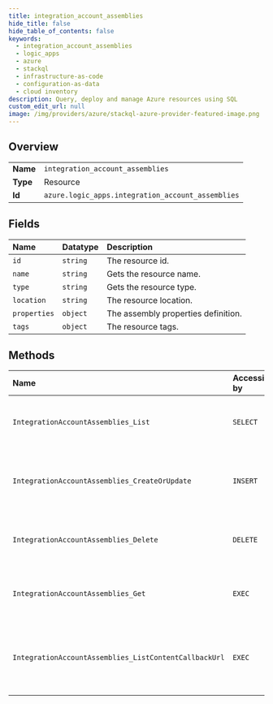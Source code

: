```yaml
---
title: integration_account_assemblies
hide_title: false
hide_table_of_contents: false
keywords:
  - integration_account_assemblies
  - logic_apps
  - azure    
  - stackql
  - infrastructure-as-code
  - configuration-as-data
  - cloud inventory
description: Query, deploy and manage Azure resources using SQL
custom_edit_url: null
image: /img/providers/azure/stackql-azure-provider-featured-image.png
---
```

  
    

## Overview
<table><tbody>
<tr><td><b>Name</b></td><td><code>integration_account_assemblies</code></td></tr>
<tr><td><b>Type</b></td><td>Resource</td></tr>
<tr><td><b>Id</b></td><td><code>azure.logic_apps.integration_account_assemblies</code></td></tr>
</tbody></table>

## Fields
| Name | Datatype | Description |
|:-----|:---------|:------------|
| `id` | `string` | The resource id. |
| `name` | `string` | Gets the resource name. |
| `type` | `string` | Gets the resource type. |
| `location` | `string` | The resource location. |
| `properties` | `object` | The assembly properties definition. |
| `tags` | `object` | The resource tags. |
## Methods
| Name | Accessible by | Required Params | Description |
|:-----|:--------------|:----------------|:------------|
| `IntegrationAccountAssemblies_List` | `SELECT` | `api-version, integrationAccountName, resourceGroupName, subscriptionId` | List the assemblies for an integration account. |
| `IntegrationAccountAssemblies_CreateOrUpdate` | `INSERT` | `api-version, assemblyArtifactName, integrationAccountName, resourceGroupName, subscriptionId, data__properties` | Create or update an assembly for an integration account. |
| `IntegrationAccountAssemblies_Delete` | `DELETE` | `api-version, assemblyArtifactName, integrationAccountName, resourceGroupName, subscriptionId` | Delete an assembly for an integration account. |
| `IntegrationAccountAssemblies_Get` | `EXEC` | `api-version, assemblyArtifactName, integrationAccountName, resourceGroupName, subscriptionId` | Get an assembly for an integration account. |
| `IntegrationAccountAssemblies_ListContentCallbackUrl` | `EXEC` | `api-version, assemblyArtifactName, integrationAccountName, resourceGroupName, subscriptionId` | Get the content callback url for an integration account assembly. |
